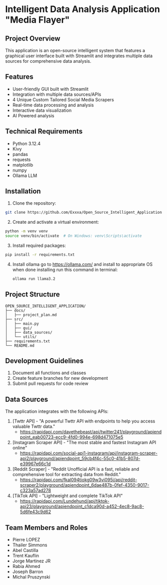 
# Intelligent Data Analysis Application "Media Flayer"

## Project Overview

This application is an open-source intelligent system that features a graphical user interface built with Streamlit and integrates multiple data sources for comprehensive data analysis.

## Features

- User-friendly GUI built with Streamlit
- Integration with multiple data sources/APIs
- 4 Unique Custom Tailored Social Media Scrapers
- Real-time data processing and analysis
- Interactive data visualization
- AI Powered analysis 

## Technical Requirements

- Python 3.12.4
- Kivy
- pandas
- requests
- matplotlib
- numpy
- Ollama LLM

## Installation

1. Clone the repository:

```bash
git clone https://github.com/Exxxa/Open_Source_Intelligent_Application
```

2. Create and activate a virtual environment:

```bash
python -m venv venv
source venv/bin/activate  # On Windows: venv\Scripts\activate
```

3. Install required packages:

```bash
pip install -r requirements.txt
```
4. Install ollama
   go to https://ollama.com/ and install to appropriate OS
   when done installing run this command in terminal:
   ```bash
   ollama run llama3.2
   ```
## Project Structure

```
OPEN_SOURCE_INTELLIGENT_APPLICATION/
├── docs/
│   ├── project_plan.md
├── src/
│   ├── main.py
│   ├── gui/
│   ├── data_sources/
│   └── utils/
├── requirements.txt
└── README.md
```

## Development Guidelines

1. Document all functions and classes
3. Create feature branches for new development
4. Submit pull requests for code review

## Data Sources

The application integrates with the following APIs:

1. [Twttr API] - "A powerful Twttr API with endpoints to help you access valuable Twttr data."
   - https://rapidapi.com/davethebeast/api/twitter241/playground/apiendpoint_eab00723-ecc9-4fd0-994e-698d471075e5
2. [Instagram Scraper API] - "The most stable and fastest Instagram API online"
   - https://rapidapi.com/social-api1-instagram/api/instagram-scraper-api2/playground/apiendpoint_59cb4f4c-55c0-41b5-807d-e39967e66c1d
3. [Reddit Scraper] - "Reddit Unofficial API is a fast, reliable and comprehensive tool for extracting data from Reddit."
   - https://rapidapi.com/fkal094tiokg09w3vi095i/api/reddit-scraper2/playground/apiendpoint_6dae487b-0fef-4350-9017-c323a57ad278
4. [TikTok API] - "Lightweight and complete TikTok API"
   - https://rapidapi.com/Lundehund/api/tiktok-api23/playground/apiendpoint_c1dca90d-a452-4ec8-9ac8-5d6fe43c9d62

## Team Members and Roles

- Pierre LOPEZ
- Thailer Simmons
- Abel Castilla
- Trent Kauflin
- Jorge Martinez JR
- Rabia Ahmed
- Joseph Barron
- Michal Pruszynski
